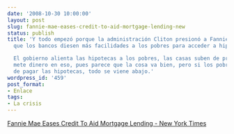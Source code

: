 ```yaml
---
date: '2008-10-30 10:00:00'
layout: post
slug: fannie-mae-eases-credit-to-aid-mortgage-lending-new
status: publish
title: 'Y todo empezó porque la administración Cliton presionó a Fannie Mae a estimular
  que los bancos diesen más facilidades a los pobres para acceder a hipotecas.

  El gobierno alienta las hipotecas a los pobres, las casas suben de precio, la gente
  mete dinero en eso, pues parece que la cosa va bien, pero si los pobres no son capaces
  de pagar las hipotecas, todo se viene abajo.'
wordpress_id: '459'
post_format:
- Enlace
tags:
- La crisis
---
```


[Fannie Mae Eases Credit To Aid Mortgage Lending - New York Times](http://query.nytimes.com/gst/fullpage.html?res=9c0de7db153ef933a0575ac0a96f958260&sec=&spon=&pagewanted=all)
